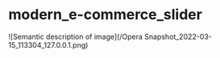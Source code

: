 # modern_e-commerce_slider

![Semantic description of image](/Opera Snapshot_2022-03-15_113304_127.0.0.1.png)
